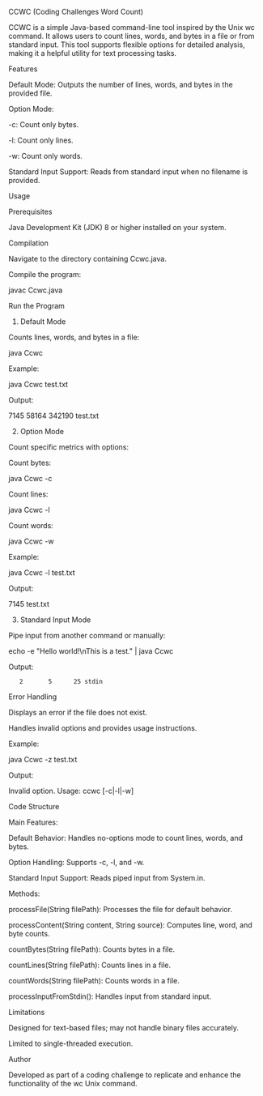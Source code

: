 CCWC (Coding Challenges Word Count)

CCWC is a simple Java-based command-line tool inspired by the Unix wc command. It allows users to count lines, words, and bytes in a file or from standard input. This tool supports flexible options for detailed analysis, making it a helpful utility for text processing tasks.

Features

Default Mode: Outputs the number of lines, words, and bytes in the provided file.

Option Mode:

-c: Count only bytes.

-l: Count only lines.

-w: Count only words.

Standard Input Support: Reads from standard input when no filename is provided.

Usage

Prerequisites

Java Development Kit (JDK) 8 or higher installed on your system.

Compilation

Navigate to the directory containing Ccwc.java.

Compile the program:

javac Ccwc.java

Run the Program

1. Default Mode

Counts lines, words, and bytes in a file:

java Ccwc <filename>

Example:

java Ccwc test.txt

Output:

   7145   58164  342190 test.txt

2. Option Mode

Count specific metrics with options:

Count bytes:

java Ccwc -c <filename>

Count lines:

java Ccwc -l <filename>

Count words:

java Ccwc -w <filename>

Example:

java Ccwc -l test.txt

Output:

   7145 test.txt

3. Standard Input Mode

Pipe input from another command or manually:

echo -e "Hello world!\nThis is a test." | java Ccwc

Output:

       2       5      25 stdin

Error Handling

Displays an error if the file does not exist.

Handles invalid options and provides usage instructions.

Example:

java Ccwc -z test.txt

Output:

Invalid option. Usage: ccwc [-c|-l|-w] <filename>

Code Structure

Main Features:

Default Behavior: Handles no-options mode to count lines, words, and bytes.

Option Handling: Supports -c, -l, and -w.

Standard Input Support: Reads piped input from System.in.

Methods:

processFile(String filePath): Processes the file for default behavior.

processContent(String content, String source): Computes line, word, and byte counts.

countBytes(String filePath): Counts bytes in a file.

countLines(String filePath): Counts lines in a file.

countWords(String filePath): Counts words in a file.

processInputFromStdin(): Handles input from standard input.

Limitations

Designed for text-based files; may not handle binary files accurately.

Limited to single-threaded execution.

Author

Developed as part of a coding challenge to replicate and enhance the functionality of the wc Unix command.
